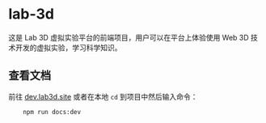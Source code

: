 # lab-3d
这是 Lab 3D 虚拟实验平台的前端项目，用户可以在平台上体验使用 Web 3D 技术开发的虚拟实验，学习科学知识。

## 查看文档

前往 [dev.lab3d.site](http://dev.lab3d.site) 或者在本地 `cd` 到项目中然后输入命令：

```
    npm run docs:dev
```
